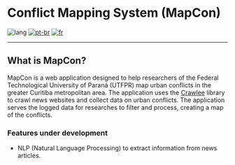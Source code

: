 # Conflict Mapping System (MapCon)

![lang](https://img.shields.io/badge/Language:-blue)
[![pt-br](https://img.shields.io/badge/Português-green)](README.pt-br.md)
[![fr](https://img.shields.io/badge/Français-darkred)](README.fr.md)

---

## What is MapCon?

MapCon is a web application designed to help researchers of the Federal Technological University of Paraná (UTFPR) map urban conflicts in the greater Curitiba metropolitan area. The application uses the [Crawlee](https://crawlee.dev/) library to crawl news websites and collect data on urban conflicts. The application serves the logged data for researches to filter and process, creating a map of the conflicts.

### Features under development

- NLP (Natural Language Processing) to extract information from news articles.
